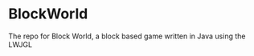 BlockWorld
==========

The repo for Block World, a block based game written in Java using the LWJGL
